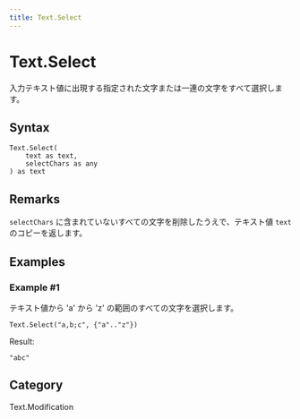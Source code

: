 ```yaml
---
title: Text.Select
---
```


# Text.Select


入力テキスト値に出現する指定された文字または一連の文字をすべて選択します。


## Syntax

```powerquery
Text.Select(
    text as text,
    selectChars as any
) as text
```


## Remarks

<code>selectChars</code> に含まれていないすべての文字を削除したうえで、テキスト値 <code>text</code> のコピーを返します。


## Examples

### Example #1 
テキスト値から &#39;a&#39; から &#39;z&#39; の範囲のすべての文字を選択します。
```powerquery
Text.Select("a,b;c", {"a".."z"})
```

Result: 
```powerquery
"abc"
```




## Category
Text.Modification
